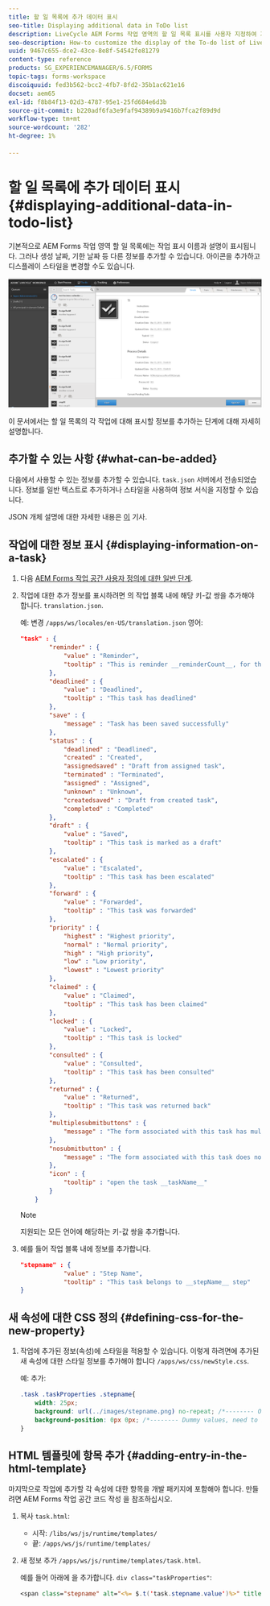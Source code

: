 ```yaml
---
title: 할 일 목록에 추가 데이터 표시
seo-title: Displaying additional data in ToDo list
description: LiveCycle AEM Forms 작업 영역의 할 일 목록 표시를 사용자 지정하여 기본값 외에 추가 정보를 표시하는 방법
seo-description: How-to customize the display of the To-do list of LiveCycle AEM Forms workspace to show more information besides the default.
uuid: 9467c655-dce2-43ce-8e8f-54542fe81279
content-type: reference
products: SG_EXPERIENCEMANAGER/6.5/FORMS
topic-tags: forms-workspace
discoiquuid: fed3b562-bcc2-4fb7-8fd2-35b1ac621e16
docset: aem65
exl-id: f8b84f13-02d3-4787-95e1-25fd684e6d3b
source-git-commit: b220adf6fa3e9faf94389b9a9416b7fca2f89d9d
workflow-type: tm+mt
source-wordcount: '282'
ht-degree: 1%

---
```


# 할 일 목록에 추가 데이터 표시{#displaying-additional-data-in-todo-list}

기본적으로 AEM Forms 작업 영역 할 일 목록에는 작업 표시 이름과 설명이 표시됩니다. 그러나 생성 날짜, 기한 날짜 등 다른 정보를 추가할 수 있습니다. 아이콘을 추가하고 디스플레이 스타일을 변경할 수도 있습니다.

![기본 구성을 보여주는 HTML 작업 영역 할 일 탭](assets/html-todo-list.png)

이 문서에서는 할 일 목록의 각 작업에 대해 표시할 정보를 추가하는 단계에 대해 자세히 설명합니다.

## 추가할 수 있는 사항 {#what-can-be-added}

다음에서 사용할 수 있는 정보를 추가할 수 있습니다. `task.json` 서버에서 전송되었습니다. 정보를 일반 텍스트로 추가하거나 스타일을 사용하여 정보 서식을 지정할 수 있습니다.

JSON 개체 설명에 대한 자세한 내용은 [이](/help/forms/using/html-workspace-json-object-description.md) 기사.

## 작업에 대한 정보 표시 {#displaying-information-on-a-task}

1. 다음 [AEM Forms 작업 공간 사용자 정의에 대한 일반 단계](../../forms/using/generic-steps-html-workspace-customization.md).
1. 작업에 대한 추가 정보를 표시하려면 의 작업 블록 내에 해당 키-값 쌍을 추가해야 합니다. `translation.json`.

   예: 변경 `/apps/ws/locales/en-US/translation.json` 영어:

   ```json
   "task" : {
           "reminder" : {
               "value" : "Reminder",
               "tooltip" : "This is reminder __reminderCount__, for this task."
           },
           "deadlined" : {
               "value" : "Deadlined",
               "tooltip" : "This task has deadlined"
           },
           "save" : {
               "message" : "Task has been saved successfully"
           },
           "status" : {
               "deadlined" : "Deadlined",
               "created" : "Created",
               "assignedsaved" : "Draft from assigned task",
               "terminated" : "Terminated",
               "assigned" : "Assigned",
               "unknown" : "Unknown",
               "createdsaved" : "Draft from created task",
               "completed" : "Completed"
           },
           "draft" : {
               "value" : "Saved",
               "tooltip" : "This task is marked as a draft"
           },
           "escalated" : {
               "value" : "Escalated",
               "tooltip" : "This task has been escalated"
           },
           "forward" : {
               "value" : "Forwarded",
               "tooltip" : "This task was forwarded"
           },
           "priority" : {
               "highest" : "Highest priority",
               "normal" : "Normal priority",
               "high" : "High priority",
               "low" : "Low priority",
               "lowest" : "Lowest priority"
           },
           "claimed" : {
               "value" : "Claimed",
               "tooltip" : "This task has been claimed"
           },
           "locked" : {
               "value" : "Locked",
               "tooltip" : "This task is locked"
           },
           "consulted" : {
               "value" : "Consulted",
               "tooltip" : "This task has been consulted"
           },
           "returned" : {
               "value" : "Returned",
               "tooltip" : "This task was returned back"
           },
           "multiplesubmitbuttons" : {
               "message" : "The form associated with this task has multiple submit buttons so the Workspace Complete button will be disabled. Click the appropriate button on the form to submit it."
           },
           "nosubmitbutton" : {
               "message" : "The form associated with this task does not appear to have submit buttons. You may need to upgrade your Adobe Reader version to 9.1 or greater and enable the Reader Submit option in your process."
           },
           "icon" : {
               "tooltip" : "open the task __taskName__"
           }
       }
   ```

   >[!NOTE]
   >
   >지원되는 모든 언어에 해당하는 키-값 쌍을 추가합니다.

1. 예를 들어 작업 블록 내에 정보를 추가합니다.

   ```json
   "stepname" : {
               "value" : "Step Name",
               "tooltip" : "This task belongs to __stepName__ step"
   }
   ```

## 새 속성에 대한 CSS 정의 {#defining-css-for-the-new-property}

1. 작업에 추가된 정보(속성)에 스타일을 적용할 수 있습니다. 이렇게 하려면에 추가된 새 속성에 대한 스타일 정보를 추가해야 합니다 `/apps/ws/css/newStyle.css`.

   예: 추가:

   ```css
   .task .taskProperties .stepname{
       width: 25px;
       background: url(../images/stepname.png) no-repeat; /*-------- Or just reuse background image / image-sprite defined .task .taskProperties span of style.css---------------------*/
       background-position: 0px 0px; /*-------- Dummy values, need to be configured as per user background image / image-sprite ---------------------*/
   }
   ```

## HTML 템플릿에 항목 추가 {#adding-entry-in-the-html-template}

마지막으로 작업에 추가할 각 속성에 대한 항목을 개발 패키지에 포함해야 합니다. 만들려면 AEM Forms 작업 공간 코드 작성 을 참조하십시오.

1. 복사 `task.html`:

   * 시작: `/libs/ws/js/runtime/templates/`
   * 끝: `/apps/ws/js/runtime/templates/`

1. 새 정보 추가 `/apps/ws/js/runtime/templates/task.html`.

   예를 들어 아래에 을 추가합니다. `div class="taskProperties"`:

   ```jsp
   <span class="stepname" alt="<%= $.t('task.stepname.value')%>" title = '<%= $.t("task.stepname.tooltip",{stepName:stepName})%>'/>
   ```
